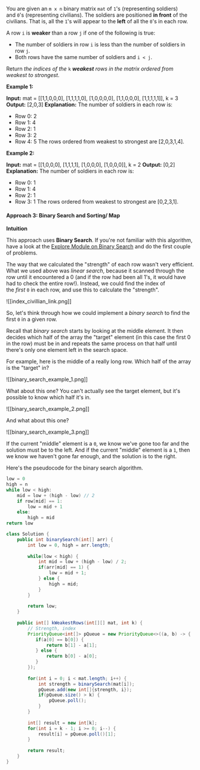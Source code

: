 You are given an `m x n` binary matrix `mat` of `1`'s (representing soldiers) and `0`'s (representing civilians). The soldiers are positioned **in front** of the civilians. That is, all the `1`'s will appear to the **left** of all the `0`'s in each row.

A row `i` is **weaker** than a row `j` if one of the following is true:

- The number of soldiers in row `i` is less than the number of soldiers in row `j`.
- Both rows have the same number of soldiers and `i < j`.

Return _the indices of the_ `k` _**weakest** rows in the matrix ordered from weakest to strongest_.

**Example 1:**

**Input:** mat = 
[[1,1,0,0,0],
 [1,1,1,1,0],
 [1,0,0,0,0],
 [1,1,0,0,0],
 [1,1,1,1,1]], 
k = 3
**Output:** [2,0,3]
**Explanation:** 
The number of soldiers in each row is: 
- Row 0: 2 
- Row 1: 4 
- Row 2: 1 
- Row 3: 2 
- Row 4: 5 
The rows ordered from weakest to strongest are [2,0,3,1,4].

**Example 2:**

**Input:** mat = 
[[1,0,0,0],
 [1,1,1,1],
 [1,0,0,0],
 [1,0,0,0]], 
k = 2
**Output:** [0,2]
**Explanation:** 
The number of soldiers in each row is: 
- Row 0: 1 
- Row 1: 4 
- Row 2: 1 
- Row 3: 1 
The rows ordered from weakest to strongest are [0,2,3,1].

#### Approach 3: Binary Search and Sorting/ Map

**Intuition**

This approach uses **Binary Search**. If you're not familiar with this algorithm, have a look at the [Explore Module on Binary Search](https://leetcode.com/explore/learn/card/binary-search/) and do the first couple of problems.

The way that we calculated the "strength" of each row wasn't very efficient. What we used above was _linear search_, because it scanned through the row until it encountered a 0 (and if the row had been all 1's, it would have had to check the entire row!). Instead, we could find the index of the _first_ `0` in each row, and use this to calculate the "strength".

![[index_civillian_link.png]]

So, let's think through how we could implement a _binary search_ to find the first `0` in a given row.

Recall that _binary search_ starts by looking at the middle element. It then decides which half of the array the "target" element (in this case the first 0 in the row) must be in and repeats the same process on that half until there's only one element left in the search space.

For example, here is the middle of a really long row. Which half of the array is the "target" in?

![[binary_search_example_1.png]]

What about this one? You can't actually see the target element, but it's possible to know which half it's in.

![[binary_search_example_2.png]]

And what about this one?

![[binary_search_example_3.png]]

If the current "middle" element is a `0`, we know we've gone too far and the solution must be to the left. And if the current "middle" element is a `1`, then we know we haven't gone far enough, and the solution is to the right.

Here's the pseudocode for the binary search algorithm.

```kotlin
low = 0
high = n
while low < high:
    mid = low + (high - low) // 2
    if row[mid] == 1:
        low = mid + 1
    else:
        high = mid
return low
```

```java
class Solution {
    public int binarySearch(int[] arr) {
        int low = 0, high = arr.length;
        
        while(low < high) {
            int mid = low + (high - low) / 2;
            if(arr[mid] == 1) {
                low = mid + 1;
            } else {
                high = mid;
            }
        }
        
        return low;
    }
    
    public int[] kWeakestRows(int[][] mat, int k) {
        // Strength, index
        PriorityQueue<int[]> pQueue = new PriorityQueue<>((a, b) -> {
           if(a[0] == b[0]) {
               return b[1] - a[1];
           } else {
               return b[0] - a[0];
           }
        });
        
        for(int i = 0; i < mat.length; i++) {
            int strength = binarySearch(mat[i]);
            pQueue.add(new int[]{strength, i});
            if(pQueue.size() > k) {
                pQueue.poll();
            }
        }
        
        int[] result = new int[k];
        for(int i = k - 1; i >= 0; i--) {
            result[i] = pQueue.poll()[1];
        }
        
        return result;
    }
}
```